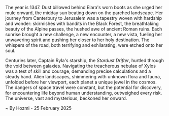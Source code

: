 
The year is 1347.  Dust billowed behind Elara's worn boots as she urged her mule onward, the midday sun beating down on the parched landscape.  Her journey from Canterbury to Jerusalem was a tapestry woven with hardship and wonder:  skirmishes with bandits in the Black Forest, the breathtaking beauty of the Alpine passes, the hushed awe of ancient Roman ruins. Each sunrise brought a new challenge, a new encounter, a new vista, fueling her unwavering spirit and pushing her closer to her holy destination.  The whispers of the road, both terrifying and exhilarating, were etched onto her soul.

Centuries later, Captain Ryla's starship, the *Stardust Drifter*, hurtled through the void between galaxies.  Navigating the treacherous nebulae of Xylos was a test of skill and courage, demanding precise calculations and a steady hand.  Alien landscapes, shimmering with unknown flora and fauna, unfolded before her viewport, each planet a unique jewel in the cosmos.  The dangers of space travel were constant, but the potential for discovery, for encountering life beyond human understanding, outweighed every risk. The universe, vast and mysterious, beckoned her onward.

~ By Hozmi - 25 February 2025
